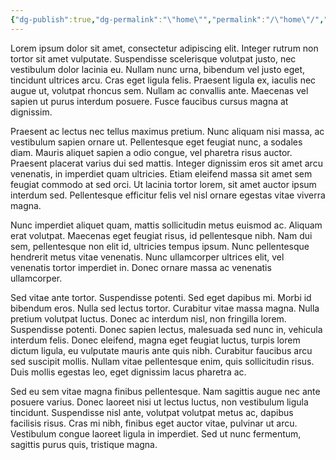 ```yaml
---
{"dg-publish":true,"dg-permalink":"\"home\"","permalink":"/\"home\"/","pinned":true,"tags":["gardenEntry"],"created":"2024-02-14T05:08:23.020+09:00","updated":"2024-02-14T06:30:58.008+09:00"}
---
```


Lorem ipsum dolor sit amet, consectetur adipiscing elit. Integer rutrum non tortor sit amet vulputate. Suspendisse scelerisque volutpat justo, nec vestibulum dolor lacinia eu. Nullam nunc urna, bibendum vel justo eget, tincidunt ultrices arcu. Cras eget ligula felis. Praesent ligula ex, iaculis nec augue ut, volutpat rhoncus sem. Nullam ac convallis ante. Maecenas vel sapien ut purus interdum posuere. Fusce faucibus cursus magna at dignissim.

Praesent ac lectus nec tellus maximus pretium. Nunc aliquam nisi massa, ac vestibulum sapien ornare ut. Pellentesque eget feugiat nunc, a sodales diam. Mauris aliquet sapien a odio congue, vel pharetra risus auctor. Praesent placerat varius dui sed mattis. Integer dignissim eros sit amet arcu venenatis, in imperdiet quam ultricies. Etiam eleifend massa sit amet sem feugiat commodo at sed orci. Ut lacinia tortor lorem, sit amet auctor ipsum interdum sed. Pellentesque efficitur felis vel nisl ornare egestas vitae viverra magna.

Nunc imperdiet aliquet quam, mattis sollicitudin metus euismod ac. Aliquam erat volutpat. Maecenas eget feugiat risus, id pellentesque nibh. Nam dui sem, pellentesque non elit id, ultricies tempus ipsum. Nunc pellentesque hendrerit metus vitae venenatis. Nunc ullamcorper ultrices elit, vel venenatis tortor imperdiet in. Donec ornare massa ac venenatis ullamcorper.

Sed vitae ante tortor. Suspendisse potenti. Sed eget dapibus mi. Morbi id bibendum eros. Nulla sed lectus tortor. Curabitur vitae massa magna. Nulla pretium volutpat luctus. Donec ac interdum nisl, non fringilla lorem. Suspendisse potenti. Donec sapien lectus, malesuada sed nunc in, vehicula interdum felis. Donec eleifend, magna eget feugiat luctus, turpis lorem dictum ligula, eu vulputate mauris ante quis nibh. Curabitur faucibus arcu sed suscipit mollis. Nullam vitae pellentesque enim, quis sollicitudin risus. Duis mollis egestas leo, eget dignissim lacus pharetra ac.

Sed eu sem vitae magna finibus pellentesque. Nam sagittis augue nec ante posuere varius. Donec laoreet nisi ut lectus luctus, non vestibulum ligula tincidunt. Suspendisse nisl ante, volutpat volutpat metus ac, dapibus facilisis risus. Cras mi nibh, finibus eget auctor vitae, pulvinar ut arcu. Vestibulum congue laoreet ligula in imperdiet. Sed ut nunc fermentum, sagittis purus quis, tristique magna.